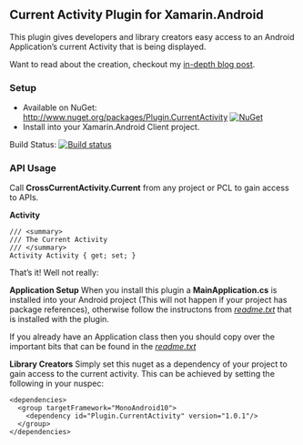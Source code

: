 ## Current Activity Plugin for Xamarin.Android

This plugin gives developers and library creators easy access to an Android Application’s current Activity that is being displayed.

Want to read about the creation, checkout my [in-depth blog post](http://motzcod.es/post/133609925342/access-the-current-android-activity-from-anywhere).


### Setup
* Available on NuGet: http://www.nuget.org/packages/Plugin.CurrentActivity [![NuGet](https://img.shields.io/nuget/v/Plugin.CurrentActivity.svg?label=NuGet)](https://www.nuget.org/packages/Plugin.CurrentActivity/)
* Install into your Xamarin.Android Client project.

Build Status: [![Build status](https://ci.appveyor.com/api/projects/status/695dpbplb9x2sbta?svg=true)](https://ci.appveyor.com/project/JamesMontemagno/currentactivityplugin)


### API Usage

Call **CrossCurrentActivity.Current** from any project or PCL to gain access to APIs.


**Activity**
```
/// <summary>
/// The Current Activity
/// </summary>
Activity Activity { get; set; }
```

That’s it! Well not really:

**Application Setup**
When you install this plugin a **MainApplication.cs** is installed into your Android project (This will not happen if your project has package references), otherwise follow the instructons from [_readme.txt_](https://raw.githubusercontent.com/jamesmontemagno/CurrentActivityPlugin/master/nuget/readme.txt) that is installed with the plugin. 

If you already have an Application class then you should copy over the important bits that can be found in the [_readme.txt_](https://raw.githubusercontent.com/jamesmontemagno/CurrentActivityPlugin/master/nuget/readme.txt)



**Library Creators**
Simply set this nuget as a dependency of your project to gain access to the current activity. This can be achieved by setting the following in your nuspec:

```
<dependencies>
  <group targetFramework="MonoAndroid10">
    <dependency id="Plugin.CurrentActivity" version="1.0.1"/>
  </group>
</dependencies>
```
